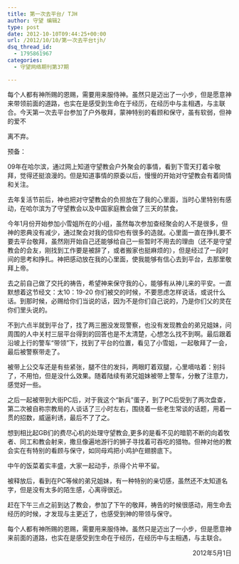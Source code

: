 ```yaml
---
title: 第一次去平台/ TJH
author: 守望 编辑2
type: post
date: 2012-10-10T09:44:25+00:00
url: /2012/10/10/第一次去平台tjh/
dsq_thread_id:
  - 1795861967
categories:
  - 守望网络期刊第37期

---
```

每个人都有神所赐的恩赐，需要用来服侍神。虽然只是迈出了一小步，但是愿意神来带领前面的道路，也实在是感受到生命在于经历，在经历中与主相遇，与主联合。<!--more-->今天第一次去平台参加了户外敬拜，蒙神特别的看顾和保守，虽有软弱，但神的爱不

<p align="left">
  离不弃。
</p>

<p align="left">
  预备：
</p>

<p align="left">
  09年在哈尔滨，通过网上知道守望教会户外聚会的事情，看到下雪天打着伞敬拜，觉得还挺浪漫的。但是知道事情的原委以后，慢慢的开始对守望教会有着同情和关注。
</p>

<p align="left">
  去年复活节前后，神也把对守望教会的负担放在了我的心里面，当时心里特别有感动，在哈尔滨为了守望教会以及中国家庭教会做了三天的禁食。
</p>

<p align="left">
  今年1月份开始参加小雪姐所在的小组，虽然每次参加查经聚会的人不是很多，但神的恩典没有减少，通过聚会对我的信仰也有很多的造就。心里面一直在挣扎要不要去平台敬拜，虽然刚开始自己还能够给自己一些暂时不用去的理由（还不是守望教会的会友，刚找到工作要是被辞了，或者搬家也挺麻烦的），但是经过了一段时间的思考和挣扎。神把感动放在我的心里面，使我能够有信心去到平台，去那里敬拜上帝。
</p>

<p align="left">
  去之前自己做了交托的祷告，希望神来保守我的心，能够有从神儿来的平安。一直默想着这节经文：太10：19-20 你们被交的时候，不要思虑怎样说话，或说什么话。到那时候，必赐给你们当说的话，因为不是你们自己说的，乃是你们父的灵在你们里头说的。
</p>

<p align="left">
  不到六点半就到平台了，找了两三圈没发现警察，也没有发现教会的弟兄姐妹，问周围的人中关村三层平台得到的回答也是不太清楚，心想怎么找不到啊。最后跟着沿坡上行的警车“带领”下，找到了平台的位置，看见了小雪姐，一起敬拜了一会，最后被警察带走了。
</p>

<p align="left">
  被带上公交车还是有些紧张，腿不住的发抖，两眼盯着双腿，心里嘀咕着：别抖了，不用怕，但是没什么效果。随着陆续有弟兄姐妹被带上警车，分散了注意力，感觉好一些。
</p>

<p align="left">
  之后一起被带到大街PC后，对于我这个“新兵”蛋子，到了PC后受到了两次盘查，第二次被自称宗教局的人谈话了三小时左右，围绕着一些老生常谈的话题，用着一贯的招数，威逼利诱，最后不了了之。
</p>

<p align="left">
  想到相比起GB们的费尽心机的处理守望教会,更多的是看不见的暗箭不断的向着牧者、同工和教会射来，撒旦像遍地游行的狮子寻找着可吞吃的猎物。但神对他的教会实在有特别的看顾与保守，如同母鸡把小鸡护在翅膀底下。
</p>

<p align="left">
  中午的饭菜着实丰盛，大家一起动手，杀得个片甲不留。
</p>

<p align="left">
  被释放后，看到在PC等候的弟兄姐妹，有一种特别的亲切感，虽然还不太知道名字，但是没有太多的陌生感，心离得很近。
</p>

<p align="left">
  赶在下午三点之前到达了教会，参加了下午的敬拜，祷告的时候很感动，用生命去经历的时候，才发现与主更近了，也感受到神的带领与保守。
</p>

<p align="left">
  每个人都有神所赐的恩赐，需要用来服侍神。虽然只是迈出了一小步，但是愿意神来前面的道路，也实在是感受到生命在于经历，在经历中与主相遇，与主联合。
</p>

<p style="text-align: right;" align="left">
  2012年5月1日
</p>